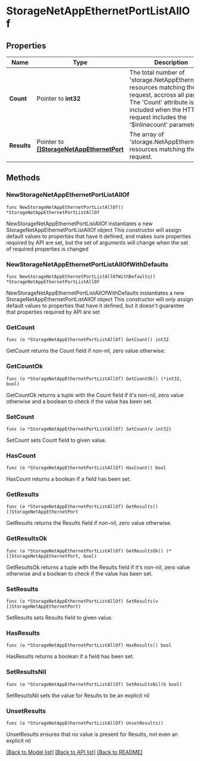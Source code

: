 # StorageNetAppEthernetPortListAllOf

## Properties

Name | Type | Description | Notes
------------ | ------------- | ------------- | -------------
**Count** | Pointer to **int32** | The total number of &#39;storage.NetAppEthernetPort&#39; resources matching the request, accross all pages. The &#39;Count&#39; attribute is included when the HTTP GET request includes the &#39;$inlinecount&#39; parameter. | [optional] 
**Results** | Pointer to [**[]StorageNetAppEthernetPort**](storage.NetAppEthernetPort.md) | The array of &#39;storage.NetAppEthernetPort&#39; resources matching the request. | [optional] 

## Methods

### NewStorageNetAppEthernetPortListAllOf

`func NewStorageNetAppEthernetPortListAllOf() *StorageNetAppEthernetPortListAllOf`

NewStorageNetAppEthernetPortListAllOf instantiates a new StorageNetAppEthernetPortListAllOf object
This constructor will assign default values to properties that have it defined,
and makes sure properties required by API are set, but the set of arguments
will change when the set of required properties is changed

### NewStorageNetAppEthernetPortListAllOfWithDefaults

`func NewStorageNetAppEthernetPortListAllOfWithDefaults() *StorageNetAppEthernetPortListAllOf`

NewStorageNetAppEthernetPortListAllOfWithDefaults instantiates a new StorageNetAppEthernetPortListAllOf object
This constructor will only assign default values to properties that have it defined,
but it doesn't guarantee that properties required by API are set

### GetCount

`func (o *StorageNetAppEthernetPortListAllOf) GetCount() int32`

GetCount returns the Count field if non-nil, zero value otherwise.

### GetCountOk

`func (o *StorageNetAppEthernetPortListAllOf) GetCountOk() (*int32, bool)`

GetCountOk returns a tuple with the Count field if it's non-nil, zero value otherwise
and a boolean to check if the value has been set.

### SetCount

`func (o *StorageNetAppEthernetPortListAllOf) SetCount(v int32)`

SetCount sets Count field to given value.

### HasCount

`func (o *StorageNetAppEthernetPortListAllOf) HasCount() bool`

HasCount returns a boolean if a field has been set.

### GetResults

`func (o *StorageNetAppEthernetPortListAllOf) GetResults() []StorageNetAppEthernetPort`

GetResults returns the Results field if non-nil, zero value otherwise.

### GetResultsOk

`func (o *StorageNetAppEthernetPortListAllOf) GetResultsOk() (*[]StorageNetAppEthernetPort, bool)`

GetResultsOk returns a tuple with the Results field if it's non-nil, zero value otherwise
and a boolean to check if the value has been set.

### SetResults

`func (o *StorageNetAppEthernetPortListAllOf) SetResults(v []StorageNetAppEthernetPort)`

SetResults sets Results field to given value.

### HasResults

`func (o *StorageNetAppEthernetPortListAllOf) HasResults() bool`

HasResults returns a boolean if a field has been set.

### SetResultsNil

`func (o *StorageNetAppEthernetPortListAllOf) SetResultsNil(b bool)`

 SetResultsNil sets the value for Results to be an explicit nil

### UnsetResults
`func (o *StorageNetAppEthernetPortListAllOf) UnsetResults()`

UnsetResults ensures that no value is present for Results, not even an explicit nil

[[Back to Model list]](../README.md#documentation-for-models) [[Back to API list]](../README.md#documentation-for-api-endpoints) [[Back to README]](../README.md)


